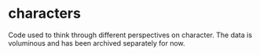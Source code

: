 characters
===========

Code used to think through different perspectives on character. The data is voluminous and has been archived separately for now.